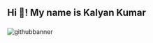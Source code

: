 <h2 align="left">Hi 👋! My name is Kalyan Kumar</h2>


###


![githubbanner](https://github.com/kalisnetwork/kalisnetwork/assets/106701723/7c518c08-836f-47a0-8867-1f30af42a166)

